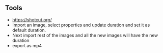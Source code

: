 ## Tools
- https://shotcut.org/
- Import an image, select properties and  update duration and set it as default duration.
- Next import rest of the images and all the new images will have the new duration
- export as mp4
